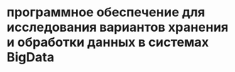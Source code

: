 # программное обеспечение для исследования вариантов хранения и обработки данных в системах BigData

